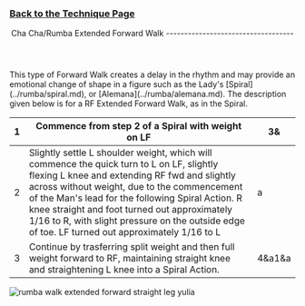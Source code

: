 ### [ Back to the Technique Page](../technique.md)

 <header>Cha Cha/Rumba Extended Forward Walk
-----------------------------------

 </header>This type of Forward Walk creates a delay in the rhythm and may provide an emotional change of shape in a figure such as the Lady's [Spiral](../rumba/spiral.md), or [Alemana](../rumba/alemana.md). The description given below is for a RF Extended Forward Walk, as in the Spiral.

 | 1 | Commence from step 2 of a Spiral with weight on LF | 3&amp; |
|---|---|---|
| 2 | Slightly settle L shoulder weight, which will commence the quick turn to L on LF, slightly flexing L knee and extending RF fwd and slightly across without weight, due to the commencement of the Man's lead for the following Spiral Action. R knee straight and foot turned out approximately 1/16 to R, with slight pressure on the outside edge of toe. LF turned out approximately 1/16 to L | a |
| 3 | Continue by trasferring split weight and then full weight forward to RF, maintaining straight knee and straightening L knee into a Spiral Action. | 4&amp;a1&amp;a |

![rumba walk extended forward straight leg yulia](../../../images/RYposes/extendeddlayedwalklady.png)